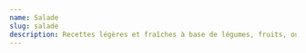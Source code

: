 ```yaml
---
name: Salade
slug: salade
description: Recettes légères et fraîches à base de légumes, fruits, ou autres ingrédients de salade.
---
```

